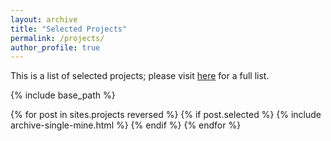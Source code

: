 ```yaml
---
layout: archive
title: "Selected Projects"
permalink: /projects/
author_profile: true
---
```


This is a list of selected projects; please visit [here](/projects_full/) for a full list.

{% include base_path %}

{% for post in sites.projects reversed %}
  {% if post.selected %}
    {% include archive-single-mine.html %}
  {% endif %}
{% endfor %}